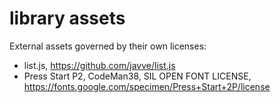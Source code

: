 # library assets

External assets governed by their own licenses:

- list.js, https://github.com/javve/list.js
- Press Start P2, CodeMan38, SIL OPEN FONT LICENSE, https://fonts.google.com/specimen/Press+Start+2P/license

